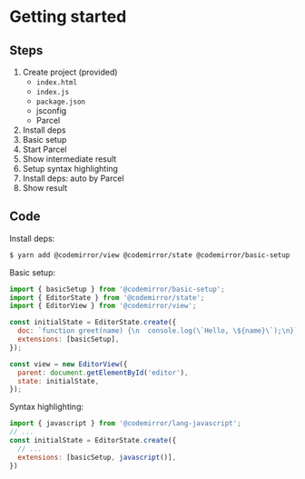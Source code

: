 # Getting started
## Steps
1. Create project (provided)
    - `index.html`
    - `index.js`
    - `package.json`
    - jsconfig
    - Parcel
1. Install deps
1. Basic setup
1. Start Parcel
1. Show intermediate result
1. Setup syntax highlighting
1. Install deps: auto by Parcel
1. Show result

## Code
Install deps:
```sh
$ yarn add @codemirror/view @codemirror/state @codemirror/basic-setup
```

Basic setup:
```js
import { basicSetup } from '@codemirror/basic-setup';
import { EditorState } from '@codemirror/state';
import { EditorView } from '@codemirror/view';

const initialState = EditorState.create({
  doc: `function greet(name) {\n  console.log(\`Hello, \${name}\`);\n}`,
  extensions: [basicSetup],
});

const view = new EditorView({
  parent: document.getElementById('editor'),
  state: initialState,
});

```

Syntax highlighting:
```js
import { javascript } from '@codemirror/lang-javascript';
// ...
const initialState = EditorState.create({
  // ...
  extensions: [basicSetup, javascript()],
})
```